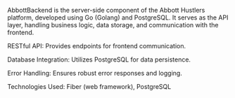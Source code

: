 AbbottBackend is the server-side component of the Abbott Hustlers platform, developed using Go (Golang) and PostgreSQL. It serves as the API layer, handling business logic, data storage, and communication with the frontend.

RESTful API: Provides endpoints for frontend communication.

Database Integration: Utilizes PostgreSQL for data persistence.

Error Handling: Ensures robust error responses and logging.


Technologies Used: Fiber (web framework), PostgreSQL
